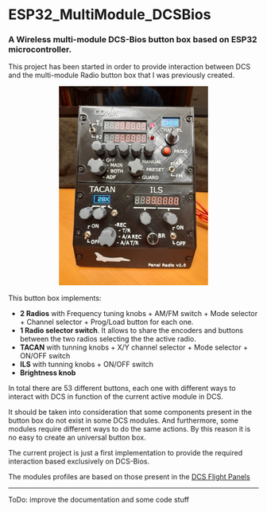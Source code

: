 # ESP32_MultiModule_DCSBios
### A Wireless multi-module DCS-Bios button box based on ESP32 microcontroller.

This project has been started in order to provide interaction between DCS and the multi-module Radio button box that I was previously created.
<p align="center">
<img src="/images/panel_radio1.jpg" alt="Multi-module Radio button box" width="300"/>
</p>

This button box implements:
* **2 Radios** with Frequency tuning knobs + AM/FM switch + Mode selector + Channel selector + Prog/Load button for each one.
* **1 Radio selector switch**. It allows to share the encoders and buttons between the two radios selecting the the active radio.
* **TACAN** with tunning knobs + X/Y channel selector + Mode selector + ON/OFF switch
* **ILS** with tunning knobs + ON/OFF switch
* **Brightness knob**

In total there are 53 different buttons, each one with different ways to interact with DCS in function of the current active module in DCS.

It should be taken into consideration that some components present in the button box do not exist in some DCS modules. And furthermore, some modules require different ways to do the same actions. By this reason it is no easy to create an universal button box.

The current project is just a first implementation to provide the required interaction based exclusively on DCS-Bios.

The modules profiles are based on those present in the [DCS Flight Panels](https://github.com/DCSFlightpanels)

---
ToDo: improve the documentation and some code stuff
